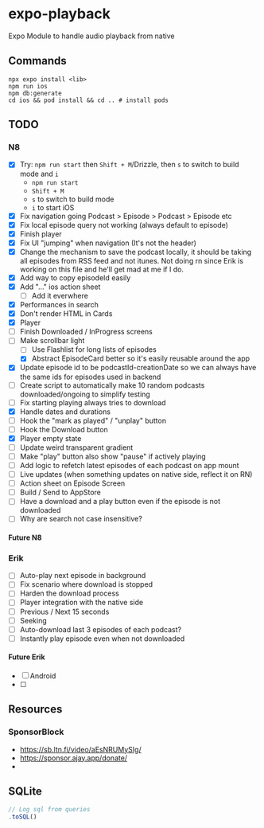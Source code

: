 # expo-playback

Expo Module to handle audio playback from native

## Commands

```shell
npx expo install <lib>
npm run ios
npm db:generate
cd ios && pod install && cd .. # install pods
```

## TODO

### N8

- [x] Try: `npm run start` then `Shift + M`/Drizzle, then `s` to switch to build mode and `i`
  - `npm run start`
  - `Shift + M`
  - `s` to switch to build mode
  - `i` to start iOS
- [x] Fix navigation going Podcast > Episode > Podcast > Episode etc
- [x] Fix local episode query not working (always default to episode)
- [x] Finish player
- [x] Fix UI "jumping" when navigation (It's not the header)
- [x] Change the mechanism to save the podcast locally, it should be taking all episodes from RSS feed and not itunes. Not doing rn since Erik is working on this file and he'll get mad at me if I do.
- [x] Add way to copy episodeId easily
- [x] Add "..." ios action sheet
  - [ ] Add it everwhere
- [x] Performances in search
- [x] Don't render HTML in Cards
- [x] Player
- [ ] Finish Downloaded / InProgress screens
- [ ] Make scrollbar light
  - [ ] Use Flashlist for long lists of episodes
  - [x] Abstract EpisodeCard better so it's easily reusable around the app
- [x] Update episode id to be podcastId-creationDate so we can always have the same ids for episodes used in backend
- [ ] Create script to automatically make 10 random podcasts downloaded/ongoing to simplify testing
- [ ] Fix starting playing always tries to download
- [x] Handle dates and durations
- [ ] Hook the "mark as played" / "unplay" button
- [ ] Hook the Download button
- [x] Player empty state
- [ ] Update weird transparent gradient
- [ ] Make "play" button also show "pause" if actively playing
- [ ] Add logic to refetch latest episodes of each podcast on app mount
- [ ] Live updates (when something updates on native side, reflect it on RN)
- [ ] Action sheet on Episode Screen
- [ ] Build / Send to AppStore
- [ ] Have a download and a play button even if the episode is not downloaded
- [ ] Why are search not case insensitive?

#### Future N8

### Erik

- [ ] Auto-play next episode in background
- [ ] Fix scenario where download is stopped
- [ ] Harden the download process
- [ ] Player integration with the native side
- [ ] Previous / Next 15 seconds
- [ ] Seeking
- [ ] Auto-download last 3 episodes of each podcast?
- [ ] Instantly play episode even when not downloaded

#### Future Erik

- [ ] Android
- [ ]

## Resources

### SponsorBlock

- https://sb.ltn.fi/video/aEsNRUMySIg/
- https://sponsor.ajay.app/donate/
-

## SQLite

```ts
// Log sql from queries
.toSQL()
```
